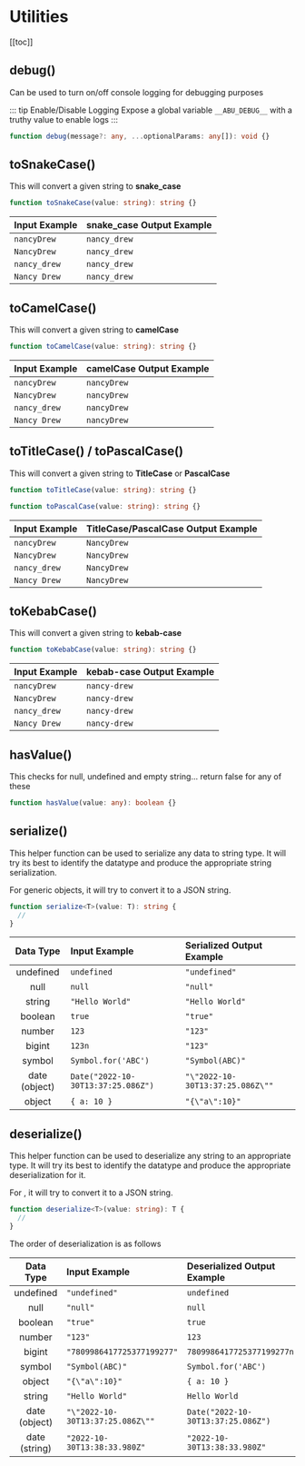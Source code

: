 # Utilities

[[toc]]

## debug()

Can be used to turn on/off console logging for debugging purposes

::: tip Enable/Disable Logging
Expose a global variable `__ABU_DEBUG__` with a truthy value to enable logs
:::

```ts
function debug(message?: any, ...optionalParams: any[]): void {}
```

## toSnakeCase()

This will convert a given string to **snake_case**

```ts
function toSnakeCase(value: string): string {}
```

| Input Example | snake_case Output Example |
| :------------ | :------------------------ |
| `nancyDrew`   | `nancy_drew`              |
| `NancyDrew`   | `nancy_drew`              |
| `nancy_drew`  | `nancy_drew`              |
| `Nancy Drew`  | `nancy_drew`              |

## toCamelCase()

This will convert a given string to **camelCase**

```ts
function toCamelCase(value: string): string {}
```

| Input Example | camelCase Output Example |
| :------------ | :----------------------- |
| `nancyDrew`   | `nancyDrew`              |
| `NancyDrew`   | `nancyDrew`              |
| `nancy_drew`  | `nancyDrew`              |
| `Nancy Drew`  | `nancyDrew`              |

## toTitleCase() / toPascalCase()

This will convert a given string to **TitleCase** or **PascalCase**

```ts
function toTitleCase(value: string): string {}

function toPascalCase(value: string): string {}
```

| Input Example | TitleCase/PascalCase Output Example |
| :------------ | :---------------------------------- |
| `nancyDrew`   | `NancyDrew`                         |
| `NancyDrew`   | `NancyDrew`                         |
| `nancy_drew`  | `NancyDrew`                         |
| `Nancy Drew`  | `NancyDrew`                         |

## toKebabCase()

This will convert a given string to **kebab-case**

```ts
function toKebabCase(value: string): string {}
```

| Input Example | kebab-case Output Example |
| :------------ | :------------------------ |
| `nancyDrew`   | `nancy-drew`              |
| `NancyDrew`   | `nancy-drew`              |
| `nancy_drew`  | `nancy-drew`              |
| `Nancy Drew`  | `nancy-drew`              |

## hasValue()

This checks for null, undefined and empty string... return false for any of these

```ts
function hasValue(value: any): boolean {}
```

## serialize()

This helper function can be used to serialize any data to string type. It will try its best to
identify the datatype and produce the appropriate string serialization.

For generic objects, it will try to convert it to a JSON string.

```ts
function serialize<T>(value: T): string {
  //
}
```

|   Data Type   | Input Example                      | Serialized Output Example        |
| :-----------: | :--------------------------------- | :------------------------------- |
|   undefined   | `undefined`                        | `"undefined"`                    |
|     null      | `null`                             | `"null"`                         |
|    string     | `"Hello World"`                    | `"Hello World"`                  |
|    boolean    | `true`                             | `"true"`                         |
|    number     | `123`                              | `"123"`                          |
|    bigint     | `123n`                             | `"123"`                          |
|    symbol     | `Symbol.for('ABC')`                | `"Symbol(ABC)"`                  |
| date (object) | `Date("2022-10-30T13:37:25.086Z")` | `"\"2022-10-30T13:37:25.086Z\""` |
|    object     | `{ a: 10 }`                        | `"{\"a\":10}"`                   |

## deserialize()

This helper function can be used to deserialize any string to an appropriate type. It will try its best to
identify the datatype and produce the appropriate deserialization for it.

For , it will try to convert it to a JSON string.

```ts
function deserialize<T>(value: string): T {
  //
}
```

The order of deserialization is as follows

|   Data Type   | Input Example                    | Deserialized Output Example        |
| :-----------: | :------------------------------- | :--------------------------------- |
|   undefined   | `"undefined"`                    | `undefined`                        |
|     null      | `"null"`                         | `null`                             |
|    boolean    | `"true"`                         | `true`                             |
|    number     | `"123"`                          | `123`                              |
|    bigint     | `"7809986417725377199277"`       | `7809986417725377199277n`          |
|    symbol     | `"Symbol(ABC)"`                  | `Symbol.for('ABC')`                |
|    object     | `"{\"a\":10}"`                   | `{ a: 10 }`                        |
|    string     | `"Hello World"`                  | `Hello World`                      |
| date (object) | `"\"2022-10-30T13:37:25.086Z\""` | `Date("2022-10-30T13:37:25.086Z")` |
| date (string) | `"2022-10-30T13:38:33.980Z"`     | `"2022-10-30T13:38:33.980Z"`       |
